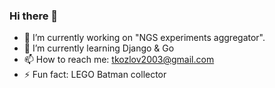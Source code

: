 ### Hi there 👋

- 🔭 I’m currently working on "NGS experiments aggregator".
- 🌱 I’m currently learning Django & Go
- 📫 How to reach me: tkozlov2003@gmail.com
- ⚡ Fun fact: LEGO Batman collector


